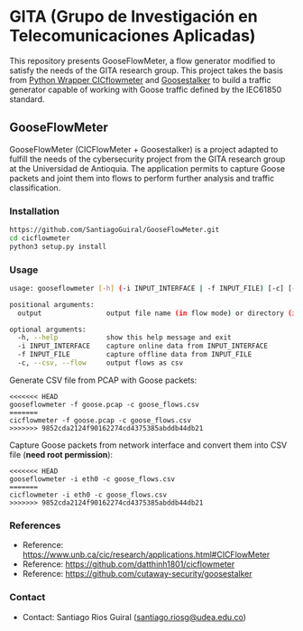 # GITA (Grupo de Investigación en Telecomunicaciones Aplicadas) 

This repository presents GooseFlowMeter, a flow generator modified to satisfy the needs of the GITA research group. This project takes the basis from [Python Wrapper CICflowmeter](https://github.com/datthinh1801/cicflowmeter) and [Goosestalker](https://github.com/cutaway-security/goosestalker/blob/main/README.md) to build a traffic generator capable of working with Goose traffic defined by the IEC61850 standard.

## GooseFlowMeter

GooseFlowMeter (CICFlowMeter + Goosestalker) is a project adapted to fulfill the needs of the cybersecurity project from the GITA research group at the Universidad de Antioquia. The application permits to capture Goose packets and joint them into flows to perform further analysis and traffic classification.


### Installation
```sh
https://github.com/SantiagoGuiral/GooseFlowMeter.git
cd cicflowmeter
python3 setup.py install
```

### Usage
```sh
usage: gooseflowmeter [-h] (-i INPUT_INTERFACE | -f INPUT_FILE) [-c] [-u URL_MODEL] output

positional arguments:
  output                output file name (in flow mode) or directory (in sequence mode)

optional arguments:
  -h, --help            show this help message and exit
  -i INPUT_INTERFACE    capture online data from INPUT_INTERFACE
  -f INPUT_FILE         capture offline data from INPUT_FILE
  -c, --csv, --flow     output flows as csv
```

Generate CSV file from PCAP with Goose packets:

```
<<<<<<< HEAD
gooseflowmeter -f goose.pcap -c goose_flows.csv
=======
cicflowmeter -f goose.pcap -c goose_flows.csv
>>>>>>> 9852cda2124f90162274cd4375385abddb44db21
```

Capture Goose packets from network interface and convert them into CSV file (**need root permission**):

```
<<<<<<< HEAD
gooseflowmeter -i eth0 -c goose_flows.csv
=======
cicflowmeter -i eth0 -c goose_flows.csv
>>>>>>> 9852cda2124f90162274cd4375385abddb44db21
```

### References

- Reference: https://www.unb.ca/cic/research/applications.html#CICFlowMeter
- Reference: https://github.com/datthinh1801/cicflowmeter
- Reference: https://github.com/cutaway-security/goosestalker

### Contact

- Contact: Santiago Rios Guiral (santiago.riosg@udea.edu.co)
